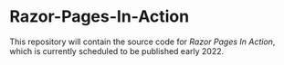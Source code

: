 # Razor-Pages-In-Action

This repository will contain the source code for _Razor Pages In Action_, which is currently scheduled to be published early 2022.
